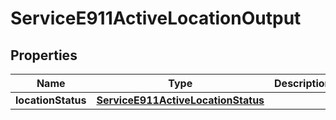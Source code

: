 

# ServiceE911ActiveLocationOutput

## Properties

Name | Type | Description | Notes
------------ | ------------- | ------------- | -------------
**locationStatus** | [**ServiceE911ActiveLocationStatus**](ServiceE911ActiveLocationStatus.md) |  |  [optional]




